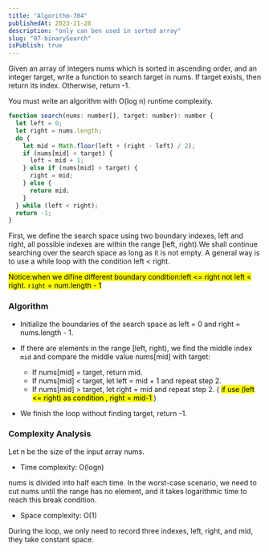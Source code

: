 ```yaml
---
title: "Algorithm-704"
publishedAt: 2023-11-28
description: "only can ben used in sorted array"
slug: "07-binarySearch"
isPublish: true
---
```


Given an array of integers nums which is sorted in ascending order, and an integer target, write a function to search target in nums. If target exists, then return its index. Otherwise, return -1.

You must write an algorithm with O(log n) runtime complexity.

```js
function search(nums: number[], target: number): number {
  let left = 0;
  let right = nums.length;
  do {
    let mid = Math.floor(left + (right - left) / 2);
    if (nums[mid] < target) {
      left = mid + 1;
    } else if (nums[mid] > target) {
      right = mid;
    } else {
      return mid;
    }
  } while (left < right);
  return -1;
}
```

First, we define the search space using two boundary indexes, left and right, all possible indexes are within the range [left, right).We shall continue searching over the search space as long as it is not empty. A general way is to use a while loop with the condition left < right.

<mark>Notice:when we difine different boundary condition:left <= right not left < right. `right` = num.length - 1 </mark>

### Algorithm

- Initialize the boundaries of the search space as left = 0 and right = nums.length - 1.
- If there are elements in the range [left, right), we find the middle index `mid` and compare the middle value nums[mid] with target:

  - If nums[mid] = target, return mid.
  - If nums[mid] < target, let left = mid + 1 and repeat step 2.
  - If nums[mid] > target, let right = mid and repeat step 2.
    ( <mark>if use (left <= right) as condition , right = mid-1 </mark> )

- We finish the loop without finding target, return -1.

### Complexity Analysis

Let n be the size of the input array nums.

- Time complexity: O(log⁡n)

nums is divided into half each time. In the worst-case scenario, we need to cut nums until the range has no element, and it takes logarithmic time to reach this break condition.

- Space complexity: O(1)

During the loop, we only need to record three indexes, left, right, and mid, they take constant space.
